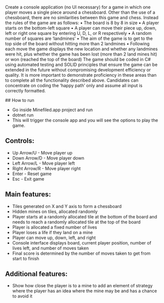 Create a console application (no UI necessary) for a game in which one player moves a
single piece around a chessboard. Other than the use of a chessboard, there are no
similarities between this game and chess.
Instead the rules of the game are as follows:
• The board is 8 by 8 in size
• A player starts on the bottom-left square
• A player can move their piece up, down, left or right one square by entering U,
D, L, or R respectively
• A random number of squares are ‘landmines’
• The aim of the game is to get to the top side of the board without hitting more
than 2 landmines
• Following each move the game displays the new location and whether any
landmines were hit, plus whether the game has been lost (more than 2 land
mines hit) or won (reached the top of the board)
The game should be coded in C# using automated testing and SOLID principles
that ensure the game can be extended in the future without compromising development
efficiency or quality. It is more important to demonstrate proficiency in these areas than
to complete all the functionality described above.
Candidates can concentrate on coding the ‘happy path’ only and assume all input is
correctly formatted.

## How to run 
* Go inside Minefiled.app project and run 
* dotnet run 
* This will trigger the console app and you will see the options to play the game. 

## Controls:
* Up Arrow/U - Move player up
* Down Arrow/D - Move player down
* Left Arrow/L - Move player left
* Right Arrow/R - Move player right
* Enter - Reset game
* Esc - Exit game

## Main features:
* Tiles generated on X and Y axis to form a chessboard
* Hidden mines on tiles, allocated randomly
*	Player starts at a randomly allocated tile at the bottom of the board and needs to reach a randomly allocated tile at the top of the board
*	Player is allocated a fixed number of lives
*	Player loses a life if they land on a mine
*	Player can move up, down, left, and right
*	Console interface displays board, current player position, number of lives left, and number of moves taken
*	Final score is determined by the number of moves taken to get from start to finish

## Additional features:
*	Show how close the player is to a mine to add an element of strategy where the player has an idea where the mine may be and has a chance to avoid it


